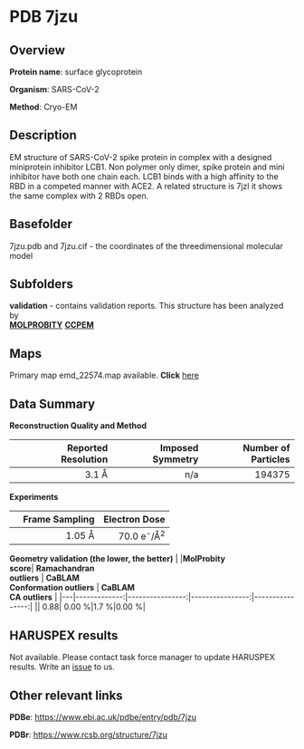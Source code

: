 # PDB 7jzu

## Overview

**Protein name**: surface glycoprotein

**Organism**: SARS-CoV-2

**Method**: Cryo-EM

## Description

EM structure of SARS-CoV-2 spike protein in complex with a designed miniprotein inhibitor LCB1. Non polymer only dimer, spike protein and mini inhibitor have both one chain each. LCB1 binds with a high affinity to the RBD in a competed manner with ACE2. A related structure is 7jzl it shows the same complex with 2 RBDs open. 

## Basefolder

7jzu.pdb and 7jzu.cif - the coordinates of the threedimensional molecular model

## Subfolders





**validation** - contains validation reports. This structure has been analyzed by <br>  [**MOLPROBITY**](https://github.com/thorn-lab/coronavirus_structural_task_force/tree/master/pdb/surface_glycoprotein/SARS-CoV-2/7jzu/validation/molprobity)   [**CCPEM**](https://github.com/thorn-lab/coronavirus_structural_task_force/tree/master/pdb/surface_glycoprotein/SARS-CoV-2/7jzu/validation/ccpem-validation) 



## Maps

Primary map emd_22574.map available. **Click** [here](http://ftp.wwpdb.org/pub/emdb/structures/EMD-22574/map/) 

## Data Summary
**Reconstruction Quality and Method**

|   | Reported Resolution | Imposed Symmetry | Number of Particles |
|---|-------------:|----------------:|--------------:|
|   |3.1 Å|n/a|194375|

**Experiments**

|   | Frame Sampling | Electron Dose |
|---|-------------:|----------------:|
|   |1.05 Å|70.0 e<sup>-</sup>/Å<sup>2</sup>|

**Geometry validation (the lower, the better)**
|   |**MolProbity<br>score**| **Ramachandran<br>outliers** | **CaBLAM<br>Conformation outliers** | **CaBLAM<br>CA outliers** |
|---|-------------:|----------------:|----------------:|----------------:|
||  0.88|  0.00 %|1.7 %|0.00 %|

## HARUSPEX results

Not available. Please contact task force manager to update HARUSPEX results. Write an [issue](https://github.com/thorn-lab/coronavirus_structural_task_force/issues) to us.

## Other relevant links 
**PDBe**:  https://www.ebi.ac.uk/pdbe/entry/pdb/7jzu
 
**PDBr**: https://www.rcsb.org/structure/7jzu 
